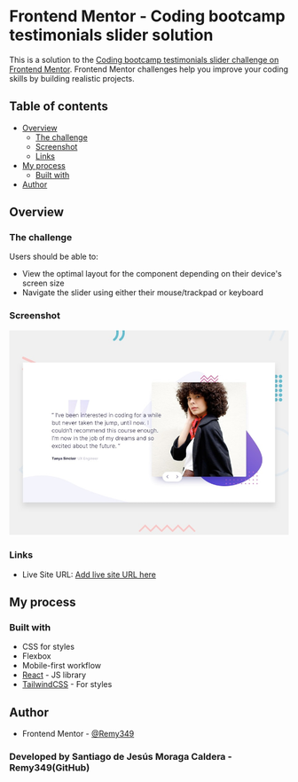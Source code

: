 # Frontend Mentor - Coding bootcamp testimonials slider solution

This is a solution to the [Coding bootcamp testimonials slider challenge on Frontend Mentor](https://www.frontendmentor.io/challenges/coding-bootcamp-testimonials-slider-4FNyLA8JL). Frontend Mentor challenges help you improve your coding skills by building realistic projects.

## Table of contents

- [Overview](#overview)
  - [The challenge](#the-challenge)
  - [Screenshot](#screenshot)
  - [Links](#links)
- [My process](#my-process)
  - [Built with](#built-with)
- [Author](#author)

## Overview

### The challenge

Users should be able to:

- View the optimal layout for the component depending on their device's screen size
- Navigate the slider using either their mouse/trackpad or keyboard

### Screenshot

![PREVIEW](./design/desktop-preview.jpg)

### Links

- Live Site URL: [Add live site URL here](https://your-live-site-url.com)

## My process

### Built with

- CSS for styles
- Flexbox
- Mobile-first workflow
- [React](https://reactjs.org/) - JS library
- [TailwindCSS](https://tailwindcss.com/) - For styles

## Author

- Frontend Mentor - [@Remy349](https://www.frontendmentor.io/profile/Remy349)

### Developed by Santiago de Jesús Moraga Caldera - Remy349(GitHub)
